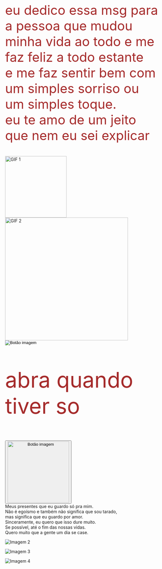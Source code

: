 <!DOCTYPE html>
<html>
<body>

<p id="mensagem" style="font-size: 3em; color:#A52A2A;">
  eu dedico essa msg para a pessoa que mudou minha vida ao todo e me faz feliz a todo estante<br>
  e me faz sentir bem com um simples sorriso ou um simples toque.<br>
  eu te amo de um jeito que nem eu sei explicar
</p>
 <div class="gif-container">
    <img src="https://media3.giphy.com/media/v1.Y2lkPTc5MGI3NjExdzJiNjQ4bThueXFsOTBqazc0ZHZhZDFoc2E1ejBvbWFycm9xeWdqNyZlcD12MV9naWZzX3NlYXJjaCZjdD1n/c76IJLufpNwSULPk77/giphy.webp" alt="GIF 1" width="200"> 
    <img src="https://media2.giphy.com/media/v1.Y2lkPTc5MGI3NjExbzRpaTQ2eWNybGcyenp4cG9pNGt3bjJlN2RoYjYzNWZydmptcDI0cSZlcD12MV9naWZzX3NlYXJjaCZjdD1n/kZqbBT64ECtjy/giphy.webp" alt="GIF 2" width="400
    ">
  </div>

<button id="btnImagem" style="border:none; background:none; cursor:pointer; padding:0;">
  <img src="https://media1.giphy.com/media/Lqx1czoPLTQg3I68d1/200.webp?cid=ecf05e47z454unt0t2taoani1prxpvpevfvarmqih97yfo8d&ep=v1_stickers_search&rid=200.webp&ct=s" alt="Botão imagem" />
</button>

<script>
  const btn = document.getElementById('btnImagem');
  btn.onclick = () => {
    btn.innerHTML = `
   <div style="font-size:3em; color:#800000;">
  1. seu rosto<br>
  2. sua boca<br>
  3. seu cabelo<br>
  4. você todinha de ponta a ponta<br>
  você é minha Deusa, meu motivo de vida<br>
  não sei como fiquei vivo tanto tempo sem te conhecer.<br>
  eu sei que não é uma mensagem tão bonita,<br>
  mas meio que eu programei esse site sem saber nada de programação.<br>
</div>
    `;
  };
</script>

<head>
  <style>
  body {
    background-image: url('https://wallpapers.com/images/high/mitsuha-and-taki-romance-anime-portrait-u9tpojm5tx1pfdhc.webp');
    background-size: cover;
    background-repeat: no-repeat;
    background-attachment: fixed;
   background-position: center top -50px;
  }
</style>




<p id="mensagem" style="font-size: 5em; color:#A52A2A;">
 abra quando tiver so
</p>









<button id="btnImagem">
    <img 
      src="https://media1.giphy.com/media/Lqx1czoPLTQg3I68d1/200.webp?cid=ecf05e47z454unt0t2taoani1prxpvpevfvarmqih97yfo8d&ep=v1_stickers_search&rid=200.webp&ct=s" 
      alt="Botão imagem" 
      id="imgBotao"
      width="200"
    />
  </button>

  <div id="texto">
    Meus presentes que eu guardo só pra mim.<br>
    Não é egoísmo e também não significa que sou tarado,<br>
    mas significa que eu guardo por amor.<br>
    Sinceramente, eu quero que isso dure muito.<br>
    Se possível, até o fim das nossas vidas.<br>
    Quero muito que a gente um dia se case.
  </div>

  <img 
    src="https://github.com/user-attachments/assets/c0bb3e43-1c58-47e4-950e-a30e2f4e4da6" 
    alt="Imagem 2" 
    id="img2"
    class="imagem-escondida">

  <img 
    src="https://github.com/user-attachments/assets/c8b59094-443a-4e4d-937e-8c1057177820" 
    alt="Imagem 3" 
    id="img3"
    class="imagem-escondida" >

  <img
    src="https://github.com/user-attachments/assets/6aaf69fc-b43c-42cf-a98a-8c3be2556199"
    alt="Imagem 4"
    id="img4"
    class="imagem-escondida" >

  <script>
    const btn = document.getElementById('btnImagem');
    const imgBotao = document.getElementById('imgBotao');

    btn.addEventListener('click', () => {
      // Troca a imagem do botão para uma imagem diferente (exemplo: a imagem 1)
      imgBotao.src = "https://media1.giphy.com/media/BWYS3xLAYVrQWSqrzj/giphy.webp";

      // Mostrar texto e imagens escondidas
      document.getElementById('texto').style.display = 'block';
      document.getElementById('img2').style.display = 'inline-block';
      document.getElementById('img3').style.display = 'inline-block';
      document.getElementById('img4').style.display = 'inline-block';

      // Opcional: desabilitar botão após o clique para evitar múltiplos cliques
      btn.disabled = true;
      btn.style.cursor = 'default';
    });
  </script>



